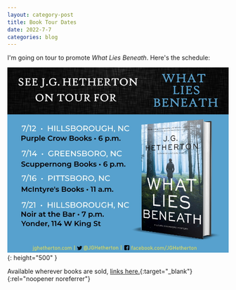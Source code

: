 ```yaml
---
layout: category-post
title: Book Tour Dates
date: 2022-7-7
categories: blog
---
```


I'm going on tour to promote *What Lies Beneath*. Here's the schedule:

![image](/assets/book-tour-wlb.jpg){: height="500" }

Available wherever books are sold, [links here.](https://www.penguinrandomhouse.com/books/624979/what-lies-beneath-by-j-g-hetherton/9781643850207/){:target="_blank"}{:rel="noopener noreferrer"}
